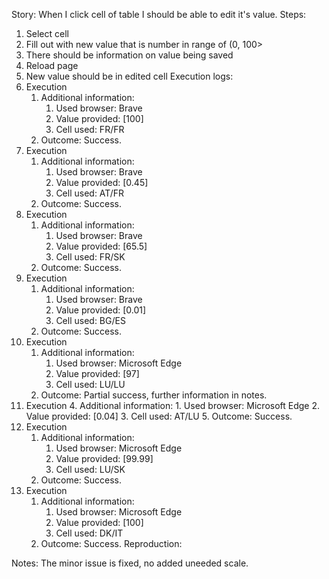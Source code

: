 Story:
When I click cell of table I should be able to edit it's value.
Steps:
1. Select cell
2. Fill out with new value that is number in range of (0, 100>
3. There should be information on value being saved
4. Reload page
5. New value should be in edited cell
Execution logs:
1. Execution
	1. Additional information:
		1. Used browser: Brave
		2. Value provided: [100]
		3. Cell used: FR/FR
	2. Outcome: Success.
2. Execution
	1. Additional information:
		1. Used browser: Brave
		2. Value provided: [0.45]
		3. Cell used: AT/FR
	2. Outcome: Success.
3. Execution
	1. Additional information:
		1. Used browser: Brave
		2. Value provided: [65.5]
		3. Cell used: FR/SK
	2. Outcome: Success.
4. Execution
	1. Additional information:
		1. Used browser: Brave
		2. Value provided: [0.01]
		3. Cell used: BG/ES
	2. Outcome: Success.
5. Execution
	1. Additional information:
		1. Used browser: Microsoft Edge
		2. Value provided: [97]
		3. Cell used: LU/LU
	2. Outcome: Partial success, further information in notes.
6. Execution
	4. Additional information:
		1. Used browser: Microsoft Edge
		2. Value provided: [0.04]
		3. Cell used: AT/LU
	5. Outcome: Success.
7. Execution
	1. Additional information:
		1. Used browser: Microsoft Edge
		2. Value provided: [99.99]
		3. Cell used: LU/SK
	2. Outcome: Success.
8. Execution
	1. Additional information:
		1. Used browser: Microsoft Edge
		2. Value provided: [100]
		3. Cell used: DK/IT
	2. Outcome: Success.
Reproduction:

Notes:
The minor issue is fixed, no added uneeded scale.